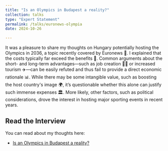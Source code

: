 ```yaml
---
title: "Is an Olympics in Budapest a reality?"
collection: talks
type: "Expert Statement"
permalink: /talks/euronews-olympia
date: 2024-10-26

---
```

It was a pleasure to share my thoughts on Hungary potentially hosting the Olympics in 2036, a topic recently covered by Euronews 📰. I explained that the costs typically far exceed the benefits 💸. Common arguments about the short- and long-term advantages—such as job creation 👷‍♂️ or increased tourism ✈️—can be easily refuted and thus fail to provide a direct economic rationale 📊.
While there may be some intangible value, such as boosting the host country's image 🌍, it’s questionable whether this alone can justify such immense expenses 🏛️. More likely, other factors, such as political considerations, drove the interest in hosting major sporting events in recent years.

## Read the Interview
You can read about my thoughts here:
- [Is an Olympics in Budapest a reality?](https://hu.euronews.com/2024/10/26/van-e-realitasa-egy-budapesti-olimpianak)
